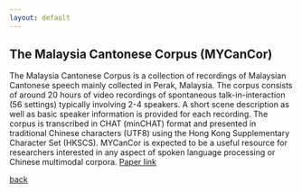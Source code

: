 ```yaml
---
layout: default
---
```


## The Malaysia Cantonese Corpus (MYCanCor)

The Malaysia Cantonese Corpus is a collection of recordings of Malaysian Cantonese speech mainly collected in Perak, Malaysia. The corpus consists of around 20 hours of video recordings of spontaneous talk-in-interaction (56 settings) typically involving 2-4 speakers. A short scene description as well as basic speaker information is provided for each recording. The corpus is transcribed in CHAT (minCHAT) format and presented in traditional Chinese characters (UTF8) using the Hong Kong Supplementary Character Set (HKSCS). MYCanCor is expected to be a useful resource for researchers interested in any aspect of spoken language processing or Chinese multimodal corpora. <a href="http://www.lrec-conf.org/proceedings/lrec2018/summaries/192.html">Paper link</a>


[back](./)
